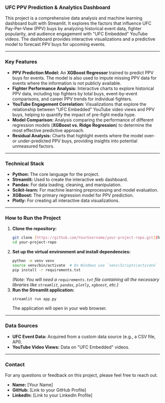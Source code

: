 ### UFC PPV Prediction & Analytics Dashboard

This project is a comprehensive data analysis and machine learning dashboard built with Streamlit. It explores the factors that influence UFC Pay-Per-View (PPV) buys by analyzing historical event data, fighter popularity, and audience engagement with "UFC Embedded" YouTube videos. The dashboard provides interactive visualizations and a predictive model to forecast PPV buys for upcoming events.

---

### Key Features

* **PPV Prediction Model:** An **XGBoost Regressor** trained to predict PPV buys for events. The model is also used to impute missing PPV data for events where the information is not publicly available.
* **Fighter Performance Analysis:** Interactive charts to explore historical PPV data, including top fighters by total buys, event-by-event comparisons, and career PPV trends for individual fighters.
* **YouTube Engagement Correlation:** Visualizations that explore the relationship between "UFC Embedded" YouTube video views and PPV buys, helping to quantify the impact of pre-fight media hype.
* **Model Comparison:** Analysis comparing the performance of different regression models (**XGBoost vs. Ridge Regression**) to determine the most effective predictive approach.
* **Residual Analysis:** Charts that highlight events where the model over- or under-predicted PPV buys, providing insights into potential unmeasured factors.

---

### Technical Stack

* **Python:** The core language for the project.
* **Streamlit:** Used to create the interactive web dashboard.
* **Pandas:** For data loading, cleaning, and manipulation.
* **Scikit-learn:** For machine learning preprocessing and model evaluation.
* **XGBoost:** The primary regression model for PPV prediction.
* **Plotly:** For creating all interactive data visualizations.

---

### How to Run the Project

1.  **Clone the repository:**
    ```bash
    git clone [https://github.com/YourUsername/your-project-repo.git](https://github.com/YourUsername/your-project-repo.git)
    cd your-project-repo
    ```
2.  **Set up the virtual environment and install dependencies:**
    ```bash
    python -m venv venv
    source venv/bin/activate  # On Windows use `venv\Scripts\activate`
    pip install -r requirements.txt
    ```
    *(Note: You will need a `requirements.txt` file containing all the necessary libraries like `streamlit`, `pandas`, `plotly`, `xgboost`, etc.)*
3.  **Run the Streamlit application:**
    ```bash
    streamlit run app.py
    ```
    The application will open in your web browser.

---

### Data Sources

* **UFC Event Data:** Acquired from a custom data source (e.g., a CSV file, API).
* **YouTube Video Views:** Data on "UFC Embedded" videos.

---

### Contact

For any questions or feedback on this project, please feel free to reach out.

* **Name:** [Your Name]
* **GitHub:** [Link to your GitHub Profile]
* **LinkedIn:** [Link to your LinkedIn Profile]